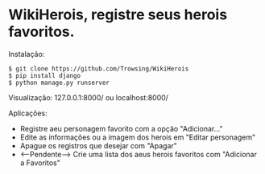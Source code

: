 # WikiHerois, registre seus herois favoritos.

Instalação:
```console
$ git clone https://github.com/Trowsing/WikiHerois
$ pip install django
$ python manage.py runserver
```
Visualização:
127.0.0.1:8000/ ou localhost:8000/

Aplicações:
- Registre aeu personagem favorito com a opção "Adicionar..."
- Edite as informações ou a imagem dos herois em "Editar personagem"
- Apague os registros que desejar com "Apagar"
- <--Pendente--> Crie uma lista dos aeus herois favoritos com "Adicionar a Favoritos"

